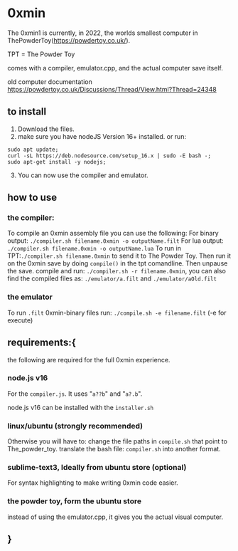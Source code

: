 # 0xmin
The 0xmin1 is currently, in 2022, the worlds smallest computer in ThePowderToy(https://powdertoy.co.uk/).


TPT = The Powder Toy

comes with a compiler, emulator.cpp, and the actual computer save itself.

old computer documentation
https://powdertoy.co.uk/Discussions/Thread/View.html?Thread=24348

## to install
1. Download the files.
2. make sure you have nodeJS Version 16+ installed.
or run:
```
sudo apt update;
curl -sL https://deb.nodesource.com/setup_16.x | sudo -E bash -;
sudo apt-get install -y nodejs;
```
3. You can now use the compiler and emulator.

## how to use
### the compiler:
To compile an 0xmin assembly file you can use the following:
For binary output: `./compiler.sh filename.0xmin -o outputName.filt`
For lua output: `./compiler.sh filename.0xmin -o outputName.lua`
To run in TPT:`./compiler.sh filename.0xmin` to send it to The Powder Toy. Then run it on the 0xmin save by doing `compile()` in the tpt comandline. Then unpause the save.
compile and run: `./compiler.sh -r filename.0xmin`, you can also find the compiled files as: `./emulator/a.filt` and `./emulator/aOld.filt`
### the emulator
To run `.filt` 0xmin-binary files run: `./compile.sh -e filename.filt` (-e for execute)

## requirements:{
the following are required for the full 0xmin experience.
### node.js v16
For the `compiler.js`. It uses "`a??b`" and "`a?.b`".

node.js v16 can be installed with the `installer.sh`
### linux/ubuntu (strongly recommended)
Otherwise you will have to:
	change the file paths in `compile.sh` that point to The_powder_toy.
	translate the bash file: `compiler.sh` into another format.
### sublime-text3, Ideally from ubuntu store (optional)
For syntax highlighting to make writing 0xmin code easier.
### the powder toy, form the ubuntu store 
instead of using the emulator.cpp, it gives you the actual visual computer.

## }
